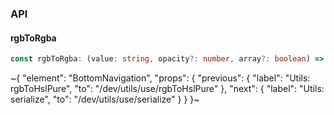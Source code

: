 

### API

#### rgbToRgba

```ts
const rgbToRgba: (value: string, opacity?: number, array?: boolean) => string | number[];
```


~{
  "element": "BottomNavigation",
  "props": {
    "previous": {
      "label": "Utils: rgbToHslPure",
      "to": "/dev/utils/use/rgbToHslPure"
    },
    "next": {
      "label": "Utils: serialize",
      "to": "/dev/utils/use/serialize"
    }
  }
}~